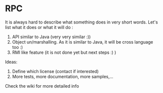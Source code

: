 RPC
===

It is always hard to describe what something does in very short words.
Let's list what it does or what it will do :
  1. API similar to Java (very very similar :))
  2. Object un/marshalling. As it is similar to Java, it will be cross language too :)
  3. RMI like feature (it is not done yet but next steps :) )

Ideas:
  1. Define which license (contact if interested)
  2. More tests, more documentation, more samples,...


Check the wiki for more detailed info
